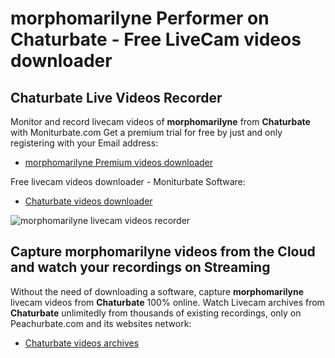 # morphomarilyne Performer on Chaturbate - Free LiveCam videos downloader

## Chaturbate Live Videos Recorder

Monitor and record livecam videos of **morphomarilyne** from **Chaturbate** with Moniturbate.com
Get a premium trial for free by just and only registering with your Email address:
* [morphomarilyne Premium videos downloader](https://moniturbate.com/request-demo-licence-key.html)

Free livecam videos downloader - Moniturbate Software:
* [Chaturbate videos downloader](https://moniturbate.com/moniturbate-download-software.html)

![morphomarilyne livecam videos recorder](https://peachurnet.com/templates/moniturbate-software.png)


## Capture morphomarilyne videos from the Cloud and watch your recordings on Streaming

Without the need of downloading a software, capture **morphomarilyne** livecam videos from **Chaturbate** 100% online.
Watch Livecam archives from **Chaturbate** unlimitedly from thousands of existing recordings, only on Peachurbate.com and its websites network:
* [Chaturbate videos archives](https://peachurnet.com/)